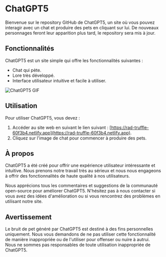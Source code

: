 

# ChatGPT5

Bienvenue sur le repository GitHub de ChatGPT5, un site où vous pouvez interagir avec un chat et produire des pets en cliquant sur lui. De nouveaux personnages feront leur apparition plus tard, le repository sera mis à jour.

## Fonctionnalités

ChatGPT5 est un site simple qui offre les fonctionnalités suivantes :

- Chat qui pète.
- Lore très développé.
- Interface utilisateur intuitive et facile à utiliser.

![ChatGPT5 GIF](https://github.com/CVL-debug/ChatGPT5/blob/main/Pres.gif)


## Utilisation

Pour utiliser ChatGPT5, vous devez :

1. Accéder au site web en suivant le lien suivant : [https://rad-truffle-60f3b4.netlify.app](https://rad-truffle-60f3b4.netlify.app).
2. Cliquez sur l'image de chat pour commencer à produire des pets.

## À propos

ChatGPT5 a été créé pour offrir une expérience utilisateur intéressante et intuitive. Nous prenons notre travail très au sérieux et nous nous engageons à offrir des fonctionnalités de haute qualité à nos utilisateurs.

Nous apprécions tous les commentaires et suggestions de la communauté open-source pour améliorer ChatGPT5. N'hésitez pas à nous contacter si vous avez des idées d'amélioration ou si vous rencontrez des problèmes en utilisant notre site.

## Avertissement

Le bruit de pet généré par ChatGPT5 est destiné à des fins personnelles uniquement. Nous vous demandons de ne pas utiliser cette fonctionnalité de manière inappropriée ou de l'utiliser pour offenser ou nuire à autrui. Nous ne sommes pas responsables de toute utilisation inappropriée de ChatGPT5.
